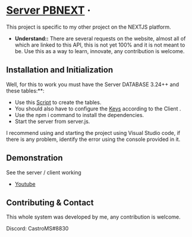 # [Server PBNEXT](https://www.facebook.com/eduhcm) &middot;

This project is specific to my other project on the NEXTJS platform.

* **Understand::** There are several requests on the website, almost all of which are linked to this API, this is not yet 100% and it is not meant to be.
Use this as a way to learn, innovate, any contribution is welcome.


## Installation and Initialization

Well, for this to work you must have the Server DATABASE 3.24++ and these tables:**:

* Use this [Script](https://github.com/skillerm/server-pbnext/blob/main/more/script.sql) to create the tables.
* You should also have to configure the [Keys](https://github.com/skillerm/server-pbnext/blob/main/.env) according to the Client .
* Use the npm i command to install the dependencies.
* Start the server from server.js.

I recommend using and starting the project using Visual Studio code, if there is any problem, identify the error using the console provided in it.

## Demonstration

See the server / client working



* [Youtube](https://www.youtube.com/channel/UCpdcj-bWKXdt7yC8HtBLaTg)



## Contributing & Contact

This whole system was developed by me, any contribution is welcome.

Discord: CastroMS#8830
